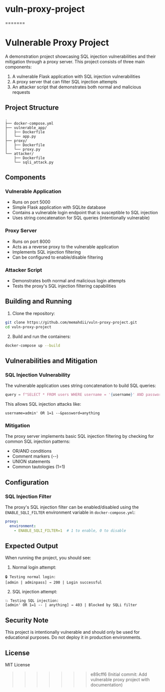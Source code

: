 # vuln-proxy-project
=======
# Vulnerable Proxy Project

A demonstration project showcasing SQL injection vulnerabilities and their mitigation through a proxy server. This project consists of three main components:

1. A vulnerable Flask application with SQL injection vulnerabilities
2. A proxy server that can filter SQL injection attempts
3. An attacker script that demonstrates both normal and malicious requests

## Project Structure

```
.
├── docker-compose.yml
├── vulnerable_app/
│   ├── Dockerfile
│   └── app.py
├── proxy/
│   ├── Dockerfile
│   └── proxy.py
└── attacker/
    ├── Dockerfile
    └── sqli_attack.py
```

## Components

### Vulnerable Application
- Runs on port 5000
- Simple Flask application with SQLite database
- Contains a vulnerable login endpoint that is susceptible to SQL injection
- Uses string concatenation for SQL queries (intentionally vulnerable)

### Proxy Server
- Runs on port 8000
- Acts as a reverse proxy to the vulnerable application
- Implements SQL injection filtering
- Can be configured to enable/disable filtering

### Attacker Script
- Demonstrates both normal and malicious login attempts
- Tests the proxy's SQL injection filtering capabilities

## Building and Running

1. Clone the repository:
```bash
git clone https://github.com/memahdii/vuln-proxy-project.git
cd vuln-proxy-project
```

2. Build and run the containers:
```bash
docker-compose up --build
```

## Vulnerabilities and Mitigation

### SQL Injection Vulnerability
The vulnerable application uses string concatenation to build SQL queries:
```python
query = f"SELECT * FROM users WHERE username = '{username}' AND password = '{password}'"
```

This allows SQL injection attacks like:
```
username=admin' OR 1=1 --&password=anything
```

### Mitigation
The proxy server implements basic SQL injection filtering by checking for common SQL injection patterns:
- OR/AND conditions
- Comment markers (--)
- UNION statements
- Common tautologies (1=1)

## Configuration

### SQL Injection Filter
The proxy's SQL injection filter can be enabled/disabled using the `ENABLE_SQLI_FILTER` environment variable in `docker-compose.yml`:

```yaml
proxy:
  environment:
    - ENABLE_SQLI_FILTER=1  # 1 to enable, 0 to disable
```

## Expected Output

When running the project, you should see:

1. Normal login attempt:
```
🔒 Testing normal login:
[admin | adminpass] → 200 | Login successful
```

2. SQL injection attempt:
```
💥 Testing SQL injection:
[admin' OR 1=1 -- | anything] → 403 | Blocked by SQLi filter
```

## Security Note

This project is intentionally vulnerable and should only be used for educational purposes. Do not deploy it in production environments.

## License

MIT License
>>>>>>> e89cff6 (Initial commit: Add vulnerable proxy project with documentation)
